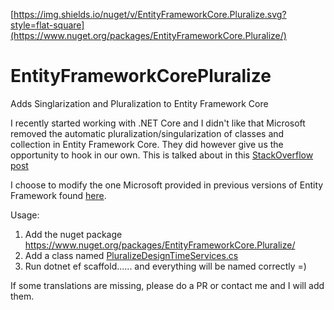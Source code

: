 [https://img.shields.io/nuget/v/EntityFrameworkCore.Pluralize.svg?style=flat-square](https://www.nuget.org/packages/EntityFrameworkCore.Pluralize/)


# EntityFrameworkCorePluralize
Adds Singlarization and Pluralization to Entity Framework Core
 
I recently started working with .NET Core and I didn't like that Microsoft removed the automatic pluralization/singularization of classes and collection in Entity Framework Core.
They did however give us the opportunity to hook in our own.
This is talked about in this [StackOverflow post](https://stackoverflow.com/questions/39281647/entityframework-core-database-first-approach-pluralizing-table-names/47410837#47410837)

I choose to modify the one Microsoft provided in previous versions of Entity Framework found [here](https://github.com/Microsoft/referencesource/blob/master/System.Data.Entity.Design/System/Data/Entity/Design/PluralizationService/EnglishPluralizationService.cs).  

Usage:
1. Add the nuget package https://www.nuget.org/packages/EntityFrameworkCore.Pluralize/  
2. Add a class named [PluralizeDesignTimeServices.cs](https://gist.github.com/Apeoholic/bda9c9b1815321ff99d173ca0b99cebf#file-pluralizedesigntimeservices-cs)  
3. Run dotnet ef scaffold...... and everything will be named correctly =)  

If some translations are missing, please do a PR or contact me and I will add them.

